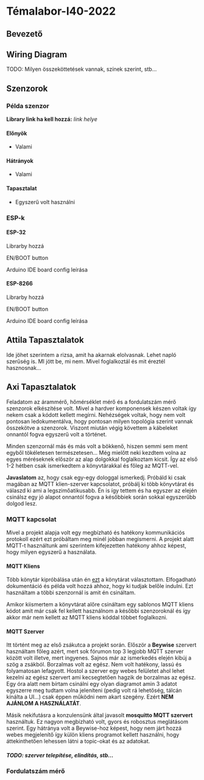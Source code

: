 # Témalabor-I40-2022

## Bevezető

## Wiring Diagram

TODO: Milyen összeköttetések vannak, színek szerint, stb...

## Szenzorok

### Példa szenzor

**Library link ha kell hozzá:** *link helye*

#### Előnyök

- Valami

#### Hátrányok

- Valami

#### Tapasztalat

- Egyszerű volt használni

### ESP-k

#### ESP-32

Librarby hozzá

EN/BOOT button

Arduino IDE board config leírása

#### ESP-8266

Librarby hozzá

EN/BOOT button

Arduino IDE board config leírása

## Attila Tapasztalatok

Ide jöhet szerintem a rizsa, amit ha akarnak elolvasnak. Lehet napló szerűség is.
MI jött be, mi nem. Mivel foglalkoztál és mit éreztél hasznosnak...

## Axi Tapasztalatok

Feladatom az árammérő, hőmérséklet mérő és a fordulatszám mérő szenzorok elkészítése volt. Mivel a hardver komponensek készen voltak így nekem csak a kódott kellett megírni. Nehézségek voltak, hogy nem volt pontosan ledokumentálva, hogy pontosan milyen topológia szerint vannak összekötve a szenzorok. Viszont miután végig követtem a kábeleket onnantól fogva egyszerű volt a történet.

Minden szenzornál más és más volt a bökkenő, hiszen semmi sem ment egyből tökéletesen természetesen... Még mielőtt neki kezdtem volna az egyes méréseknek először az alap dolgokkal foglalkoztam kicsit. Így az első 1-2 hétben csak ismerkedtem a könyvtárakkal és főleg az MQTT-vel.

**Javaslatom** az, hogy csak egy-egy dologgal ismerkedj. Próbáld ki csak magában az MQTT klien-szerver kapcsolatot, próbálj ki több könyvtárat és válaszd ki ami a legszimőatikusabb. Én is így tettem és ha egyszer az elején csinálsz egy jó alapot onnantól fogva a későbbiek során sokkal egyszerűbb dolgod lesz.

### MQTT kapcsolat

Mivel a projekt alapja volt egy megbízható és hatékony kommunikációs protokoll ezért ezt próbáltam meg minél jobban megismerni. A projekt alatt MQTT-t használtunk ami szerintem kifejezetten hatékony ahhoz képest, hogy milyen egyszerű a használata.

#### MQTT Kliens

Több könytár kipróbálása után én [ezt](https://github.com/plapointe6/EspMQTTClient) a könytárat választottam. Elfogadható dokumentáció és példa volt hozzá ahhoz, hogy ki tudjak belőle indulni. Ezt használtam a többi szenzornál is amit én csináltam.

Amikor kiismertem a könyvtárat alőre csináltam egy sablonos MQTT kliens kódot amit már csak fel kellett használnom a későbbi szenzoroknál és így akkor már nem kellett az MQTT kliens kóddal többet foglalkozni.

#### MQTT Szerver

Itt történt meg az első zsákutca a projekt során. Először a **Beywise** szervert használtam főleg azért, mert sok fórumon top 3 legjobb MQTT szerver között volt illetve, mert ingyenes. Sajnos már az ismerkedés elején kibúj a szög a zsákból. Borzalmas volt az egész. Nem volt hatékony, lassú és folyamatosan lefagyott. Hostol a szerver egy webes felületet ahol lehet kezelni az egész szervert ami kecsegtetően hagzik de borzalmas az egész. Egy óra alatt nem bírtam csinálni egy olyan diagramot amin 3 adatot egyszerre meg tudtam volna jeleníteni (pedig volt rá lehetőség, tálcán kínálta a UI...) csak éppen működni nem akart szegény. Ezért **NEM AJÁNLOM A HASZNÁLATÁT**.

Másik nekifutásra a konzulensünk által javasolt **mosquitto MQTT szervert** használtuk. Ez nagyon megbízható volt, gyors és robosztus meglátásom szerint. Egy hátránya volt a Beywise-hoz képest, hogy nem járt hozzá webes megjelenítő így külön kliens programot kellett használni, hogy áttekinthetően lehessen látni a topic-okat és az adatokat.

##### TODO: szerver telepítése, elindítás, stb...

### Fordulatszám mérő

